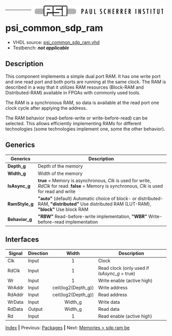 <img align="right" src="../psi_logo.png">

***

# psi_common_sdp_ram

- VHDL source: [psi_common_sdp_ram.vhd](../../hdl/psi_common_sdp_ram.vhd)
- Testbench: **_not applicable_**

## Description

This component implements a simple dual port RAM. It has one write port
and one read port and both ports are running at the same clock. The RAM
is described in a way that it utilizes RAM resources (Block-RAM and
Distributed-RAM) available in FPGAs with commonly used tools.

The RAM is a synchronous RAM, so data is available at the read port one
clock cycle after applying the address.

The RAM behavior (read-before-write or write-before-read) can be
selected. This allows efficiently implementing RAMs for different
technologies (some technologies implement one, some the other behavior).

## Generics

Generics                | Description
------------------------|---------
**Depth\_g** 						| Depth of the memory
**Width\_g** 						| Width of the memory
**IsAsync\_g** 					| **true** = Memory is asynchronous, *Clk* is used for write, *RdClk* for read. 	**false** = Memory is synchronous, *Clk* is used for read and write
**RamStyle\_g**					| **"auto"** (default) Automatic choice of block- or distributed-RAM, **"distributed"** Use distributed RAM (LUT-RAM), **"block"** Use block RAM
**Behavior\_g** 				| **"RBW"** Read-before-write implementation, **"WBR"** Write-before-read implementation

## Interfaces

  Signal                 |Direction | Width                  |  Description
  -----------------------|----------|:----------------------:|-----------------------------------------------
  Clk                    | Input    |   1                    |  Clock
  RdClk                  | Input    |   1                    |  Read clock (only used if *IsAsync\_g* = true)
  Wr                     | Input    |   1                    |  Write enable (active high)
  WrAddr                 | Input    |   ceil(log2(Depth\_g)) |  Write address
  RdAddr                 | Input    |   ceil(log2(Depth\_g)) |  Read address
  WrData                 | Input    |   Width\_g             |  Write data
  RdData                 | Output   |   Width\_g             |  Read data
  Rd                     | Input    |   1                    |  Read enable (active high)


[Index](../psi_common_index.md) **|** Previous: [Packages](../ch2_packages/ch2_packages.md) **|** Next: [Memories > sdp ram be](../ch3_memories/ch3_2_sp_ram_be.md)
